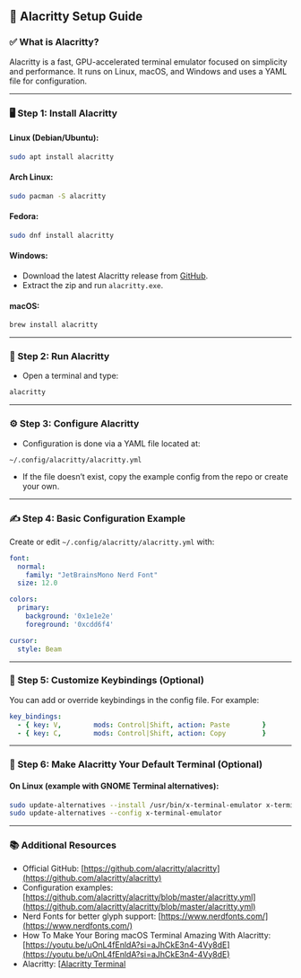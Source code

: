 ## 🧭 Alacritty Setup Guide

### ✅ What is Alacritty?

Alacritty is a fast, GPU-accelerated terminal emulator focused on simplicity and performance. It runs on Linux, macOS, and Windows and uses a YAML file for configuration.

---

### 🖥️ Step 1: Install Alacritty

#### **Linux (Debian/Ubuntu):**

```bash
sudo apt install alacritty
```

#### **Arch Linux:**

```bash
sudo pacman -S alacritty
```

#### **Fedora:**

```bash
sudo dnf install alacritty
```

#### **Windows:**

* Download the latest Alacritty release from [GitHub](https://github.com/alacritty/alacritty/releases).
* Extract the zip and run `alacritty.exe`.

#### **macOS:**

```bash
brew install alacritty
```

---

### 🚀 Step 2: Run Alacritty

* Open a terminal and type:

```bash
alacritty
```

---

### ⚙️ Step 3: Configure Alacritty

* Configuration is done via a YAML file located at:

```bash
~/.config/alacritty/alacritty.yml
```

* If the file doesn’t exist, copy the example config from the repo or create your own.

---

### ✍️ Step 4: Basic Configuration Example

Create or edit `~/.config/alacritty/alacritty.yml` with:

```yaml
font:
  normal:
    family: "JetBrainsMono Nerd Font"
  size: 12.0

colors:
  primary:
    background: '0x1e1e2e'
    foreground: '0xcdd6f4'

cursor:
  style: Beam
```

---

### 🔑 Step 5: Customize Keybindings (Optional)

You can add or override keybindings in the config file. For example:

```yaml
key_bindings:
  - { key: V,        mods: Control|Shift, action: Paste        }
  - { key: C,        mods: Control|Shift, action: Copy         }
```

---

### 🔄 Step 6: Make Alacritty Your Default Terminal (Optional)

#### On Linux (example with GNOME Terminal alternatives):

```bash
sudo update-alternatives --install /usr/bin/x-terminal-emulator x-terminal-emulator /usr/bin/alacritty 50
sudo update-alternatives --config x-terminal-emulator
```

---

### 📚 Additional Resources

* Official GitHub: [https://github.com/alacritty/alacritty](https://github.com/alacritty/alacritty)
* Configuration examples: [https://github.com/alacritty/alacritty/blob/master/alacritty.yml](https://github.com/alacritty/alacritty/blob/master/alacritty.yml)
* Nerd Fonts for better glyph support: [https://www.nerdfonts.com/](https://www.nerdfonts.com/)
* How To Make Your Boring macOS Terminal Amazing With Alacritty: [https://youtu.be/uOnL4fEnldA?si=aJhCkE3n4-4Vy8dE](https://youtu.be/uOnL4fEnldA?si=aJhCkE3n4-4Vy8dE)
* Alacritty: [[Alacritty Terminal](https://youtu.be/n3CWYPGjVns?si=KqB1z-wtCyyq1cpw)
